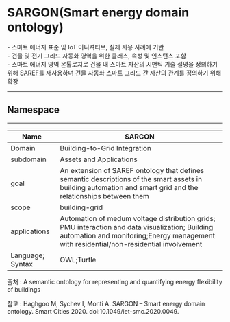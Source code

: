 # SARGON(Smart energy domain ontology)

&#45; 스마트 에너지 표준 및 IoT 이니셔티브, 실제 사용 사례에 기반<br/>
&#45; 건물 및 전기 그리드 자동화 영역을 위한 클래스, 속성 및 인스턴스 포함<br/>
&#45; 스마트 에너지 영역 온톨로지로 건물 내 스마트 자산의 시맨틱 기술 설명을 정의하기 위해 [SAREF](SAREF.md)를 재사용하며 건물 자동화 스마트 그리드 간 자산의 관계를 정의하기 위해 확장

---
## Namespace


---

| Name             | SARGON                                                                                                                                                                                    |
| ---------------- | ----------------------------------------------------------------------------------------------------------------------------------------------------------------------------------------- |
| Domain           | Building-to-Grid Integration                                                                                                                                                              |
| subdomain        | Assets and Applications                                                                                                                                                                   |
| goal             | An extension of SAREF ontology that defines semantic descriptions of the smart assets in building automation and smart grid and the relationships between them                            |
| scope            | building-grid                                                                                                                                                                             |
| applications     | Automation of medum voltage distribution grids; PMU interaction and data visualization; Building automation and monitoring;Energy management with residential/non-residential involvement |
| Language; Syntax | OWL;Turtle                                                                                                                                                                                | 

출처 :  A semantic ontology for representing and quantifying energy flexibility of buildings

참고 : Haghgoo M, Sychev I, Monti A. SARGON – Smart energy domain ontology. Smart Cities 2020. doi:10.1049/iet-smc.2020.0049.